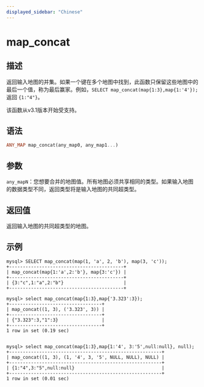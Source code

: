 ```yaml
---
displayed_sidebar: "Chinese"
---
```


# map_concat

## 描述

返回输入地图的并集。如果一个键在多个地图中找到，此函数只保留这些地图中的最后一个值，称为最后赢家。例如，`SELECT map_concat(map{1:3},map{1:'4'});` 返回 `{1:"4"}`。

该函数从v3.1版本开始受支持。

## 语法

```Haskell
ANY_MAP map_concat(any_map0, any_map1...)
```

## 参数

`any_mapN`：您想要合并的地图值。所有地图必须共享相同的类型。如果输入地图的数据类型不同，返回类型将是输入地图的共同超类型。

## 返回值

返回输入地图的共同超类型的地图。

## 示例

```Plain
mysql> SELECT map_concat(map(1, 'a', 2, 'b'), map(3, 'c'));
+------------------------------------------+
| map_concat(map{1:'a',2:'b'}, map{3:'c'}) |
+------------------------------------------+
| {3:"c",1:"a",2:"b"}                      |
+------------------------------------------+

mysql> select map_concat(map{1:3},map{'3.323':3});
+----------------------------------+
| map_concat((1, 3), ('3.323', 3)) |
+----------------------------------+
| {"3.323":3,"1":3}                |
+----------------------------------+
1 row in set (0.19 sec)


mysql> select map_concat(map{1:3},map{1:'4', 3:'5',null:null}, null);
+--------------------------------------------------------+
| map_concat((1, 3), (1, '4', 3, '5', NULL, NULL), NULL) |
+--------------------------------------------------------+
| {1:"4",3:"5",null:null}                                |
+--------------------------------------------------------+
1 row in set (0.01 sec)
```